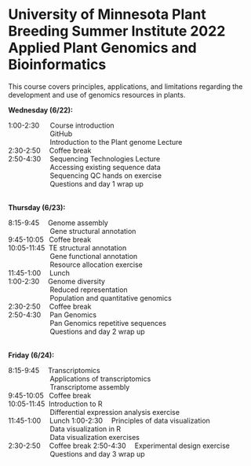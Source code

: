 # University of Minnesota Plant Breeding Summer Institute 2022<br/>Applied Plant Genomics and Bioinformatics
This course covers principles, applications, and limitations regarding the development and use of genomics resources in plants. 

**Wednesday (6/22):** 

1:00-2:30&emsp;&nbsp;	Course introduction<br />
&emsp;&emsp;&emsp;&emsp;&emsp;&ensp;&nbsp;	GitHub<br />
&emsp;&emsp;&emsp;&emsp;&emsp;&ensp;&nbsp;	Introduction to the Plant genome Lecture<br />
2:30-2:50&emsp;	Coffee break<br />
2:50-4:30&emsp;	Sequencing Technologies Lecture<br />
&emsp;&emsp;&emsp;&emsp;&emsp;&ensp;&nbsp;	Accessing existing sequence data<br />
&emsp;&emsp;&emsp;&emsp;&emsp;&ensp;&nbsp;	Sequencing QC hands on exercise<br />
&emsp;&emsp;&emsp;&emsp;&emsp;&ensp;&nbsp;	Questions and day 1 wrap up<br /><br />


**Thursday (6/23):** 

8:15-9:45&emsp;	Genome assembly<br />
&emsp;&emsp;&emsp;&emsp;&emsp;&ensp;&nbsp;	Gene structural annotation<br />
9:45-10:05&ensp;	Coffee break<br />
10:05-11:45&nbsp;	TE structural annotation<br />
&emsp;&emsp;&emsp;&emsp;&emsp;&ensp;&nbsp;	Gene functional annotation<br />
&emsp;&emsp;&emsp;&emsp;&emsp;&ensp;&nbsp;	Resource allocation exercise<br />
11:45-1:00&emsp;	Lunch<br />
1:00-2:30&emsp;	Genome diversity<br />
&emsp;&emsp;&emsp;&emsp;&emsp;&ensp;&nbsp;	Reduced representation<br />
&emsp;&emsp;&emsp;&emsp;&emsp;&ensp;&nbsp;	Population and quantitative genomics<br />
2:30-2:50&emsp;	Coffee break<br />
2:50-4:30&emsp;	Pan Genomics<br />
&emsp;&emsp;&emsp;&emsp;&emsp;&ensp;&nbsp;	Pan Genomics repetitive sequences<br />
&emsp;&emsp;&emsp;&emsp;&emsp;&ensp;&nbsp;	Questions and day 2 wrap up<br /><br />


**Friday (6/24):** 

8:15-9:45&emsp;		Transcriptomics<br />
&emsp;&emsp;&emsp;&emsp;&emsp;&ensp;&nbsp;	Applications of transcriptomics<br />
&emsp;&emsp;&emsp;&emsp;&emsp;&ensp;&nbsp;	Transcriptome assembly<br />
9:45-10:05&ensp;		Coffee break<br />
10:05-11:45&nbsp;		Introduction to R<br />
&emsp;&emsp;&emsp;&emsp;&emsp;&ensp;&nbsp;	Differential expression analysis exercise<br />
11:45-1:00&emsp;		Lunch
1:00-2:30&emsp;		Principles of data visualization<br />
&emsp;&emsp;&emsp;&emsp;&emsp;&ensp;&nbsp;	Data visualization in R<br />
&emsp;&emsp;&emsp;&emsp;&emsp;&ensp;&nbsp;	Data visualization exercises<br />
2:30-2:50&emsp;		Coffee break
2:50-4:30&emsp;		Experimental design exercise<br />
&emsp;&emsp;&emsp;&emsp;&emsp;&ensp;&nbsp;	Questions and day 3 wrap up<br />


